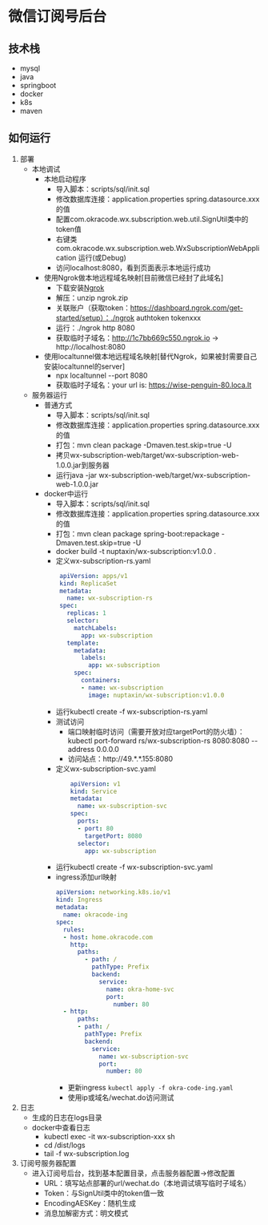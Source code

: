 # 微信订阅号后台
## 技术栈
* mysql
* java
* springboot
* docker
* k8s
* maven
## 如何运行
1. 部署
    * 本地调试
        * 本地启动程序
            * 导入脚本：scripts/sql/init.sql
            * 修改数据库连接：application.properties spring.datasource.xxx的值
            * 配置com.okracode.wx.subscription.web.util.SignUtil类中的token值
            * 右键类 com.okracode.wx.subscription.web.WxSubscriptionWebApplication 运行(或Debug)
            * 访问localhost:8080，看到页面表示本地运行成功
        * 使用Ngrok做本地远程域名映射[目前微信已经封了此域名]
            * 下载安装[Ngrok](https://ngrok.com/download)
            * 解压：unzip ngrok.zip
            * 关联账户（获取token：https://dashboard.ngrok.com/get-started/setup）：./ngrok authtoken tokenxxx
            * 运行：./ngrok http 8080
            * 获取临时子域名：http://1c7bb669c550.ngrok.io -> http://localhost:8080
        * 使用localtunnel做本地远程域名映射[替代Ngrok，如果被封需要自己安装localtunnel的server]
            * npx localtunnel --port 8080
            * 获取临时子域名：your url is: https://wise-penguin-80.loca.lt
    * 服务器运行
        * 普通方式
            * 导入脚本：scripts/sql/init.sql
            * 修改数据库连接：application.properties spring.datasource.xxx的值
            * 打包：mvn clean package -Dmaven.test.skip=true -U
            * 拷贝wx-subscription-web/target/wx-subscription-web-1.0.0.jar到服务器
            * 运行java -jar wx-subscription-web/target/wx-subscription-web-1.0.0.jar
        * docker中运行
            * 导入脚本：scripts/sql/init.sql
            * 修改数据库连接：application.properties spring.datasource.xxx的值
            * 打包：mvn clean package spring-boot:repackage -Dmaven.test.skip=true -U
            * docker build -t nuptaxin/wx-subscription:v1.0.0 .
            * 定义wx-subscription-rs.yaml
                ```yaml
                 apiVersion: apps/v1
                 kind: ReplicaSet
                 metadata:
                   name: wx-subscription-rs
                 spec:
                   replicas: 1
                   selector:
                     matchLabels:
                       app: wx-subscription
                   template:
                     metadata:
                       labels:
                         app: wx-subscription
                     spec:
                       containers:
                       - name: wx-subscription
                         image: nuptaxin/wx-subscription:v1.0.0
                ```
            * 运行kubectl create -f wx-subscription-rs.yaml
            * 测试访问
                * 端口映射临时访问（需要开放对应targetPort的防火墙）：kubectl port-forward rs/wx-subscription-rs 8080:8080 --address 0.0.0.0
                * 访问站点：http://49.\*.\*.155:8080
            * 定义wx-subscription-svc.yaml
                ```yaml
                    apiVersion: v1
                    kind: Service
                    metadata:
                      name: wx-subscription-svc
                    spec:
                      ports:
                      - port: 80
                        targetPort: 8080
                      selector:
                        app: wx-subscription
                ```
            * 运行kubectl create -f wx-subscription-svc.yaml
            * ingress添加url映射
                ```yaml
                apiVersion: networking.k8s.io/v1
                kind: Ingress
                metadata:
                  name: okracode-ing
                spec:
                  rules:
                  - host: home.okracode.com
                    http:
                      paths:
                        - path: /
                          pathType: Prefix
                          backend:
                            service:
                              name: okra-home-svc
                              port:
                                number: 80
                  - http:
                      paths:
                      - path: /
                        pathType: Prefix
                        backend:
                          service:
                            name: wx-subscription-svc
                            port:
                              number: 80
                ```
                * 更新ingress
                   `kubectl apply -f okra-code-ing.yaml`
                * 使用ip或域名/wechat.do访问测试
2. 日志
    * 生成的日志在logs目录
    * docker中查看日志
        * kubectl exec -it wx-subscription-xxx sh
        * cd /dist/logs
        * tail -f wx-subscription.log
3. 订阅号服务器配置
    * 进入订阅号后台，找到基本配置目录，点击服务器配置->修改配置
        * URL：填写站点部署的url/wechat.do（本地调试填写临时子域名）
        * Token：与SignUtil类中的token值一致
        * EncodingAESKey：随机生成
        * 消息加解密方式：明文模式
                  
